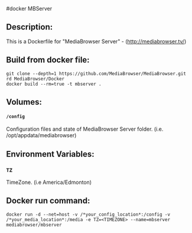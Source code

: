 #docker MBServer

## Description:

This is a Dockerfile for "MediaBrowser Server" - (http://mediabrowser.tv/)

## Build from docker file:

```
git clone --depth=1 https://github.com/MediaBrowser/MediaBrowser.git 
rd MediaBrowser/Docker
docker build --rm=true -t mbserver . 
```

## Volumes:

#### `/config`

Configuration files and state of MediaBrowser Server folder. (i.e. /opt/appdata/mediabrowser)

## Environment Variables:

### `TZ`

TimeZone. (i.e America/Edmonton)

## Docker run command:

```
docker run -d --net=host -v /*your_config_location*:/config -v /*your_media_location*:/media -e TZ=<TIMEZONE> --name=mbserver mediabrowser/mbserver

```
